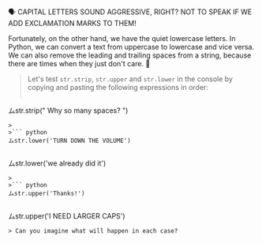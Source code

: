 :speaking_head: CAPITAL LETTERS SOUND AGGRESSIVE, RIGHT? NOT TO SPEAK IF WE ADD EXCLAMATION MARKS TO THEM!

Fortunately, on the other hand, we have the quiet lowercase letters. In Python, we can convert a text from uppercase to lowercase and vice versa. We can also remove the leading and trailing spaces from a string, because there are times when they just don't care. 🤷

> Let's test `str.strip`, `str.upper` and `str.lower` in the console by copying and pasting the following expressions in order:
>
>``` python
ムstr.strip("	  Why so many spaces?	  ")
```
>
>``` python
ムstr.lower('TURN DOWN THE VOLUME')
```
>
>``` python
ムstr.lower('we already did it')
```
>
>``` python
ムstr.upper('Thanks!')
```
>
>``` python
ムstr.upper('I NEED LARGER CAPS')
```
> Can you imagine what will happen in each case?
